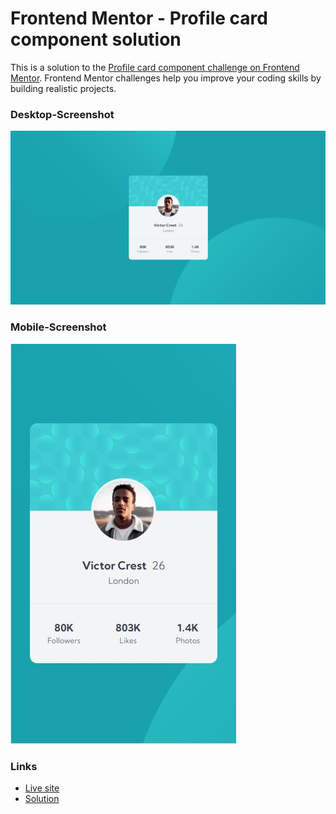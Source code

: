 # Frontend Mentor - Profile card component solution

This is a solution to the [Profile card component challenge on Frontend Mentor](https://www.frontendmentor.io/challenges/profile-card-component-cfArpWshJ). Frontend Mentor challenges help you improve your coding skills by building realistic projects. 


### Desktop-Screenshot

![](./desktop-shot.jpg)

### Mobile-Screenshot
![](./mobile-shot.jpg)

### Links
- [Live site](https://profile-card-nine-rust.vercel.app/)
- [Solution](https://www.frontendmentor.io/solutions/profile-card-tailwindcss-ci2ct0T-V)
